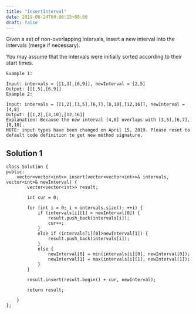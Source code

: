 ```yaml
---
title: "InsertInterval"
date: 2019-06-24T00:06:15+08:00
draft: false
---
```


Given a set of non-overlapping intervals, insert a new interval into the intervals (merge if necessary).

You may assume that the intervals were initially sorted according to their start times.

```
Example 1:

Input: intervals = [[1,3],[6,9]], newInterval = [2,5]
Output: [[1,5],[6,9]]
Example 2:

Input: intervals = [[1,2],[3,5],[6,7],[8,10],[12,16]], newInterval = [4,8]
Output: [[1,2],[3,10],[12,16]]
Explanation: Because the new interval [4,8] overlaps with [3,5],[6,7],[8,10].
NOTE: input types have been changed on April 15, 2019. Please reset to default code definition to get new method signature.
```

## Solution 1

```
class Solution {
public:
    vector<vector<int>> insert(vector<vector<int>>& intervals, vector<int>& newInterval) {
        vector<vector<int>> result;
		
		int cur = 0;

		for (int i = 0; i < intervals.size(); ++i) {
			if (intervals[i][1] < newInterval[0]) {
				result.push_back(intervals[i]);
				cur++;
			}
			else if (intervals[i][0]>newInterval[1]) {
				result.push_back(intervals[i]);
			}
			else {
				newInterval[0] = min(intervals[i][0], newInterval[0]);
				newInterval[1] = max(intervals[i][1], newInterval[1]);
			}
		}

		result.insert(result.begin() + cur, newInterval);
		
		return result;

    }
};
```